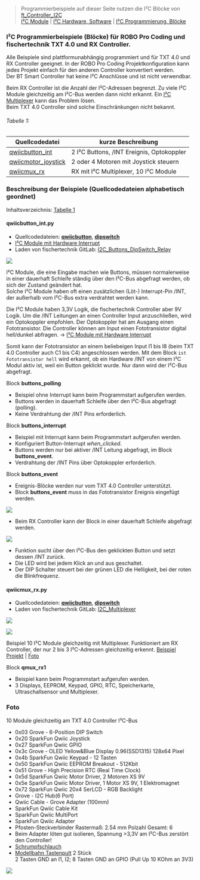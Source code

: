 
> Programmierbeispiele auf dieser Seite nutzen die I²C Blöcke von [ft_Controller_I2C](https://git.fischertechnik-cloud.com/i2c/ft_Controller_I2C)\
> [I²C Module](https://elssner.github.io/ft-Controller-I2C/#tabelle-1) |
[I²C Hardware, Software](https://elssner.github.io/ft-Controller-I2C/#ic) |
[I²C Programmierung, Blöcke](https://elssner.github.io/ft-Controller-I2C/#beschreibung-der-quellcodedateien-alphabetisch-geordnet)

### I²C Programmierbeispiele (Blöcke) für ROBO Pro Coding und fischertechnik TXT 4.0 und RX Controller.

Alle Beispiele sind plattformunabhängig programmiert und für TXT 4.0 und RX Controller geeignet. In der ROBO Pro Coding Projektkonfiguration kann jedes Projekt einfach für den anderen Controller konvertiert werden.\
Der BT Smart Controller hat keine I²C Anschlüsse und ist nicht verwendbar.

Beim RX Controller ist die Anzahl der I²C-Adressen begrenzt. Zu viele I²C Module gleichzeitig am I²C-Bus werden dann nicht erkannt. Ein [I²C Multiplexer](#qwiicmux_rxpy) kann das Problem lösen.\
Beim TXT 4.0 Controller sind solche Einschränkungen nicht bekannt.


###### Tabelle 1:

Quellcodedatei|kurze Beschreibung
---|---
[qwiicbutton_int](#qwiicbutton_intpy)|2 I²C Buttons, /INT Ereignis, Optokoppler
[qwiicmotor_joystick](#qwiicmotor_joystickpy)|2 oder 4 Motoren mit Joystick steuern
[qwiicmux_rx](#qwiicmux_rxpy)|RX mit I²C Multiplexer, 10 I²C Module


<!--

#### Hauptprogramm in der App ROBO Pro Coding
* Mit Drahtbrücken an den Eingängen `I8 I7 I6 I5` kann der Start eines bestimmten Programmierbeispiels codiert werden. [Tabelle 2](#tabelle-2) zeigt die Codierung der Eingänge.
* Beispiel 0 ruft **i2c_scan** auf und zeigt die gefundenen I²C-Adressen in der Konsole an.
* Beispiel 13 **qlaser_konsole** zeigt Werte vom Distance Sensor in der Konsole an.
* Alle anderen Beispiele können nach Übertragung des Programms auf dem Controller (ohne Verbindung zur App) gestartet werden. Nur Drahtbrücken umstecken und Programm starten.

###### Tabelle 2:
* Codierung der Eingänge, um ein Beispiel vom Hauptprogramm zu starten.
* Name des Beispiel-Blocks und aufgerufende I²C Quellcodedateien aus [Tabelle 1](#tabelle-1).

`I8`|`I7`|`I6`|`I5`|Beispiel (Block)|Quellcodedateien, I²C Module
---|---|---|---|---|---
`0`|`0`|`0`|`0`|**i2c_scan**|[i2cCode](#i2ccodepy) (immer erforderlich)
`0`|`0`|`0`|`1`|**grovelcd_rtc**|[lcd16x2](#lcd16x2py), [rtc](#rtcpy)
`0`|`0`|`1`|`0`|**grovelcd_keyboard**|[lcd16x2](#lcd16x2py), [keyboard](#keyboardpy)
`0`|`0`|`1`|`1`|**grovelcd_dipswitch**|[lcd16x2](#lcd16x2py), [dipswitch](#dipswitchpy)
`0`|`1`|`0`|`0`|**qlcd_rtc_keypad**|[qwiiclcd](#qwiiclcdpy), [rtc](#rtcpy), [qwiickeypad](#qwiickeypadpy)
`0`|`1`|`0`|`1`|**qlcd_gpio_keypad**|[qwiiclcd](#qwiiclcdpy), [qwiicgpio](#qwiicgpiopy), [qwiickeypad](#qwiickeypadpy)
`0`|`1`|`1`|`0`|**qlcd_joystick**|[qwiiclcd](#qwiiclcdpy), [qwiicjoystick](#qwiicjoystickpy)
`0`|`1`|`1`|`1`|**qbutton2_queue**|[qwiicbutton](#qwiicbuttonpy)
`1`|`0`|`0`|`0`|**oled_zeichnen**|[oled](#oledpy), [oled_geometrie](#oled_geometriepy)
`1`|`0`|`0`|`1`|**oled_eeprom_copy**|[oled](#oledpy), [qwiiceeprom](#qwiiceeprompy)
`1`|`0`|`1`|`0`|**oled_eeprom_rtc**|[oled](#oledpy), [oled_geometrie](#oled_geometriepy), [qwiiceeprom](#qwiiceeprompy), [rtc](#rtcpy)
`1`|`0`|`1`|`1`|**oled2_systemtime**|[oled](#oledpy), [oled_geometrie](#oled_geometriepy), [advanced](#advancedpy)
`1`|`1`|`0`|`0`|**qlcd_qus_qir**|[qwiiclcd](#qwiiclcdpy), [s_qwiicultrasonic](#s_qwiicultrasonicpy), [s_qwiicinfrared](#s_qwiicinfraredpy)
`1`|`1`|`0`|`1`|**qlaser_konsole**|[s_qwiiclaser](#s_qwiiclaserpy)
`1`|`1`|`1`|`0`|**joy_2motoren**|[qwiicjoystick](#qwiicjoystickpy), [qwiicmotor](#qwiicmotorpy)
`1`|`1`|`1`|`1`|**joy_4motoren**|[qwiicjoystick](#qwiicjoystickpy), [qwiicmotor](#qwiicmotorpy)

#### Beispiele.py
* Programmierbeispiele zeigen die Nutzung mehrerer I²C Module gleichzeitig.
* Alle Programme sind für TXT 4.0 und (nach Projekt konvertieren) RX Controller geeignet.

###### Tabelle 3:

n|Beispiel (Block)|Beschreibung
---|---|---
0|**i2c_scan**|I²C-Adressen der angeschlossenen Module in Konsole
1|**grovelcd_rtc**|Grove LCD 16x2 zeigt Uhrzeit und Datum an.
2|**grovelcd_keyboard**|Grove LCD 16x2 schreiben mit Card Keyboard (50 Tasten).
3|**grovelcd_dipswitch**|Grove LCD 16x2 mit 6 DIP Schaltern oder 5-Way Switch.
4|**qlcd_rtc_keypad**|Qwiic LCD 16x2 oder 20x4 Uhr stellen und anzeigen.
5|**qlcd_gpio_keypad**|Qwiic LCD 16x2 oder 20x4 8 Bit Zeichencode Eingabe mit GPIO.
6|**qlcd_joystick**|Qwiic LCD 16x2 oder 20x4 zeigt Joystick Positionen an.
7|**qbutton2_queue**|2 Qwiic Buttons mit LED, FIFO in Konsole anzeigen.
8|**oled_zeichnen**|OLED 128x64 oder 128x128 Linien und Kreise anzeigen.
9|**oled_eeprom_copy**|OLED 128x64 oder 128x128 Zeichensatz aus EEPROM anzeigen.
10|**oled_eeprom_rtc**|OLED 128x64 oder 128x128 Datum, Uhrzeit digital und analog.
11|**oled2_systemtime**|2 OLED Displays, verschiedener Inhalt, Analoguhr System-Zeit.
12|**qlcd_qus_qir**|Qwiic LCD zeigt 2 Sensoren (Abstand und Nähe) an.
13|**qlaser_konsole**|Laser Distance Sensor in Konsole anzeigen.
14|**joy_2motoren**|2 Motoren (1 Modul) mit Joystick steuern.
15|**joy_4motoren**|4 Motoren (2 Module) mit Joystick umschalten und steuern.

-->

### Beschreibung der Beispiele (Quellcodedateien alphabetisch geordnet)
Inhaltsverzeichnis: [Tabelle 1](#tabelle-1)


#### qwiicbutton_int.py

* Quellcodedateien: **[qwiicbutton](../#qwiicbuttonpy)**, **[dipswitch](../#dipswitchpy)**
* [I²C Module mit Hardware Interrupt](../#ic-module-mit-hardware-interrupt)
* Laden von fischertechnik GitLab: [I2C_Buttons_DipSwitch_Relay](https://git.fischertechnik-cloud.com/i2c/I2C_Buttons_DipSwitch_Relay)

[![](DSC00417_512.JPG)](DSC00417.JPG)

I²C Module, die eine Eingabe machen wie Buttons, müssen normalerweise in einer dauerhaft Schleife ständig über den I²C-Bus abgefragt werden, ob sich der Zustand geändert hat.\
Solche I²C Module haben oft einen zusätzlichen (Löt-) Interrupt-Pin /INT, der außerhalb vom I²C-Bus extra verdrahtet werden kann.

Die I²C Module haben 3,3V Logik, die fischertechnik Controller aber 9V Logik. Um die /INT Leitungen an einen Controller Input anzuschließen, wird ein Optokoppler empfohlen.
Der Optokoppler hat am Ausgang einen Fototransistor. Die Controller können am Input einen Fototransistor digital hell/dunkel abfragen. → [I²C Module mit Hardware Interrupt](../#ic-module-mit-hardware-interrupt)

Somit kann der Fototransistor an einem beliebeigen Input I1 bis I8 (beim TXT 4.0 Controller auch C1 bis C4) angeschlossen werden. 
Mit dem Block `ist Fototransistor hell` wird erkannt, ob ein Hardware /INT von einem I²C Modul aktiv ist, weil ein Button geklickt wurde. 
Nur dann wird der I²C-Bus abgefragt.




Block **buttons_polling**
* Beispiel ohne Interrupt kann beim Programmstart aufgerufen werden.
* Buttons werden in dauerhaft Schleife über den I²C-Bus abgefragt (polling).
* Keine Verdrahtung der /INT Pins erforderlich.

Block **buttons_interrupt**
* Beispiel mit Interrupt kann beim Programmstart aufgerufen werden.
* Konfiguriert Button-Interrupt *when_clicked*.
* Buttons werden nur bei aktiver /INT Leitung abgefragt, im Block **buttons_event**.
* Verdrahtung der /INT Pins über Optokoppler erforderlich.

Block **buttons_event**

* Ereignis-Blöcke werden nur vom TXT 4.0 Controller unterstützt.
* Block **buttons_event** muss in das Fototransistor Ereignis eingefügt werden.

![](fototransistor_button_event.png)
* Beim RX Controller kann der Block in einer dauerhaft Schleife abgefragt werden.

![](fototransistor_button_polling.png)
* Funktion sucht über den I²C-Bus den geklickten Button und setzt dessen /INT zurück.
* Die LED wird bei jedem Klick an und aus geschaltet.
* Der DIP Schalter steuert bei der grünen LED die Helligkeit, bei der roten die Blinkfrequenz.



#### qwiicmux_rx.py

* Quellcodedateien: **[qwiicbutton](../#qwiicbuttonpy)**, **[dipswitch](../#dipswitchpy)**
* Laden von fischertechnik GitLab: [I2C_Multiplexer](https://git.fischertechnik-cloud.com/i2c/I2C_Multiplexer)


[![](DSC00409_512.JPG)](DSC00409.JPG)

[![](DSC00415_512.JPG)](DSC00415.JPG)


Beispiel 10 I²C Module gleichzeitig mit Multiplexer. Funktioniert am RX Controller, der nur 2 bis 3 I²C-Adressen gleichzeitig erkennt.
[Beispiel Projekt](https://git.fischertechnik-cloud.com/i2c/I2C_Multiplexer) | [Foto](https://git.fischertechnik-cloud.com/i2c/I2C_Multiplexer/-/blob/master/fotos/DSC00409.JPG)

Block **qmux_rx1**
* Beispiel kann beim Programmstart aufgerufen werden.
* 3 Displays, EEPROM, Keypad, GPIO, RTC, Speicherkarte, Ultraschallsensor und Multiplexer.



### Foto

10 Module gleichzeitig am TXT 4.0 Controller I²C-Bus
* 0x03 Grove - 6-Position DIP Switch
* 0x20 SparkFun Qwiic Joystick
* 0x27 SparkFun Qwiic GPIO
* 0x3c Grove - OLED Yellow&Blue Display 0.96(SSD1315) 128x64 Pixel
* 0x4b SparkFun Qwiic Keypad - 12 Tasten
* 0x50 SparkFun Qwiic EEPROM Breakout - 512Kbit
* 0x51 Grove - High Precision RTC (Real Time Clock)
* 0x5d SparkFun Qwiic Motor Driver, 2 Motoren XS 9V
* 0x5e SparkFun Qwiic Motor Driver, 1 Motor XS 9V, 1 Elektromagnet
* 0x72 SparkFun Qwiic 20x4 SerLCD - RGB Backlight
* Grove - I2C Hub(6 Port)
* Qwiic Cable - Grove Adapter (100mm)
* SparkFun Qwiic Cable Kit
* SparkFun Qwiic MultiPort
* SparkFun Qwiic Adapter
* Pfosten-Steckverbinder Rastermaß: 2.54 mm Polzahl Gesamt: 6
* Beim Adapter löten gut isolieren, Spannung >3,3V am I²C-Bus zerstört den Controller!
* [Schrumpfschlauch](https://www.conrad.de/de/p/tru-components-t1904ca026-schrumpfschlauch-ohne-kleber-schwarz-1-50-mm-0-80-mm-schrumpfrate-2-1-1-m-2108776.html)
* [Modellbahn Tastenpult](https://www.tillig.com/Produkte/produktinfo-08211.html) 2 Stück\
2 Tasten GND an I1, I2; 8 Tasten GND an GPIO (Pull Up 10 KOhm an 3V3)

![](DSC00388.JPG)

